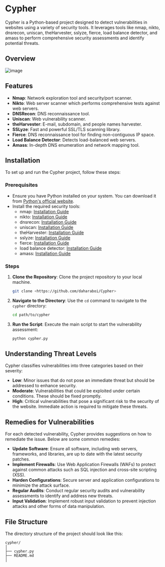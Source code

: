 # Cypher

Cypher is a Python-based project designed to detect vulnerabilities in websites using a variety of security tools. It leverages tools like nmap, nikto, dnsrecon, uniscan, theHarvester, sslyze, fierce, load balance detector, and amass to perform comprehensive security assessments and identify potential threats.

## Overview
![image](https://github.com/daharaboi/Cypher/assets/113918325/8295b060-9393-4fcc-9cf6-1524918dbac6)


## Features

- **Nmap**: Network exploration tool and security/port scanner.
- **Nikto**: Web server scanner which performs comprehensive tests against web servers.
- **DNSRecon**: DNS reconnaissance tool.
- **Uniscan**: Web vulnerability scanner.
- **theHarvester**: E-mail, subdomain, and people names harvester.
- **SSLyze**: Fast and powerful SSL/TLS scanning library.
- **Fierce**: DNS reconnaissance tool for finding non-contiguous IP space.
- **Load Balance Detector**: Detects load-balanced web servers.
- **Amass**: In-depth DNS enumeration and network mapping tool.

## Installation

To set up and run the Cypher project, follow these steps:

### Prerequisites

- Ensure you have Python installed on your system. You can download it from [Python's official website](https://www.python.org/downloads/).
- Install the required security tools:
  - nmap: [Installation Guide](https://nmap.org/book/inst-windows.html)
  - nikto: [Installation Guide](https://github.com/sullo/nikto)
  - dnsrecon: [Installation Guide](https://github.com/darkoperator/dnsrecon)
  - uniscan: [Installation Guide](https://github.com/poison0x/Uniscan)
  - theHarvester: [Installation Guide](https://github.com/laramies/theHarvester)
  - sslyze: [Installation Guide](https://github.com/nabla-c0d3/sslyze)
  - fierce: [Installation Guide](https://github.com/mschwager/fierce)
  - load balance detector: [Installation Guide](https://github.com/Edu4rdSHL/load_balancer_detector)
  - amass: [Installation Guide](https://github.com/OWASP/Amass)

### Steps

1. **Clone the Repository**: Clone the project repository to your local machine.
    ```sh
    git clone <https://github.com/daharaboi/Cypher>
    ```

2. **Navigate to the Directory**: Use the `cd` command to navigate to the `cypher` directory:
    ```sh
    cd path/to/cypher
    ```

3. **Run the Script**: Execute the main script to start the vulnerability assessment:
    ```sh
    python cypher.py
    ```

## Understanding Threat Levels

Cypher classifies vulnerabilities into three categories based on their severity:

- **Low**: Minor issues that do not pose an immediate threat but should be addressed to enhance security.
- **Moderate**: Vulnerabilities that could be exploited under certain conditions. These should be fixed promptly.
- **High**: Critical vulnerabilities that pose a significant risk to the security of the website. Immediate action is required to mitigate these threats.

## Remedies for Vulnerabilities

For each detected vulnerability, Cypher provides suggestions on how to remediate the issue. Below are some common remedies:

- **Update Software**: Ensure all software, including web servers, frameworks, and libraries, are up to date with the latest security patches.
- **Implement Firewalls**: Use Web Application Firewalls (WAFs) to protect against common attacks such as SQL injection and cross-site scripting (XSS).
- **Harden Configurations**: Secure server and application configurations to minimize the attack surface.
- **Regular Audits**: Conduct regular security audits and vulnerability assessments to identify and address new threats.
- **Input Validation**: Implement robust input validation to prevent injection attacks and other forms of data manipulation.

## File Structure

The directory structure of the project should look like this:

```
cypher/
│
├── cypher.py
├── README.md
│
```

